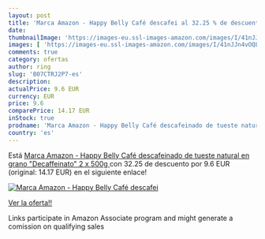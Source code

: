 ```yaml
---
layout: post
title: 'Marca Amazon - Happy Belly Café descafei al 32.25 % de descuento'
date: 
thumbnailImage: 'https://images-eu.ssl-images-amazon.com/images/I/41nJJn4vOQL._SL200_.jpg'
images: [ 'https://images-eu.ssl-images-amazon.com/images/I/41nJJn4vOQL._SL200_.jpg' ]
comments: true
category: ofertas
author: ring
slug: 'B07CTRJ2P7-es'
description:
actualPrice: 9.6 EUR
currency: EUR
price: 9.6
comparePrice: 14.17 EUR
inStock: true
prodname: 'Marca Amazon - Happy Belly Café descafeinado de tueste natural en grano "Decaffeinato"  2 x 500g '
country: 'es'
---
```


Está [Marca Amazon - Happy Belly Café descafeinado de tueste natural en grano "Decaffeinato"  2 x 500g ](https://www.amazon.es/dp/B07CTRJ2P7/?tag=tolees-21) con 32.25 de descuento por 9.6 EUR (original: 14.17 EUR) en el siguiente enlace!

[![Marca Amazon - Happy Belly Café descafei](https://images-eu.ssl-images-amazon.com/images/I/41nJJn4vOQL._SL200_.jpg)](https://www.amazon.es/dp/B07CTRJ2P7/?tag=tolees-21)

[Ver la oferta!!](https://www.amazon.es/dp/B07CTRJ2P7/?tag=tolees-21)

Links participate in Amazon Associate program and might generate a comission on qualifying sales



